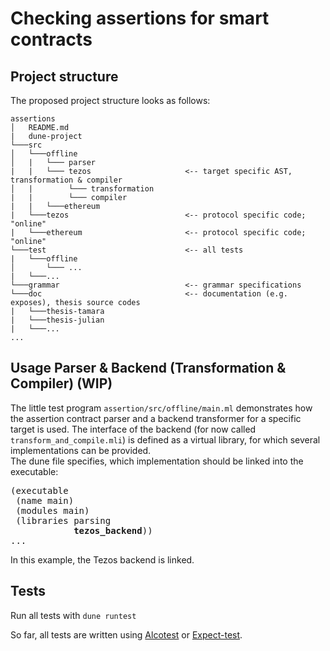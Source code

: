 # Checking assertions for smart contracts

## Project structure
The proposed project structure looks as follows:

```
assertions
│   README.md
|   dune-project
└───src
│   └───offline
│   |   └─── parser
|   |   └─── tezos                     <-- target specific AST, transformation & compiler
│   |        └─── transformation
|   |        └─── compiler
|   |   └───ethereum
|   └───tezos                          <-- protocol specific code; "online"
|   └───ethereum                       <-- protocol specific code; "online"
└───test                               <-- all tests
|   └───offline
│       └─── ...
|   └───...
└───grammar                            <-- grammar specifications
└───doc                                <-- documentation (e.g. exposes), thesis source codes
|   └───thesis-tamara
|   └───thesis-julian
|   └───...
...
```
## Usage Parser & Backend (Transformation & Compiler) (WIP)
The little test program ```assertion/src/offline/main.ml``` demonstrates how the assertion contract parser and a backend transformer for a specific target is used.
The interface of the backend (for now called ```transform_and_compile.mli```) is defined as a virtual library, for which several implementations can be provided.  
The dune file specifies, which implementation should be linked into the executable:

<pre>
(executable
 (name main)
 (modules main)
 (libraries parsing
            <b>tezos_backend</b>))
...
</pre>
In this example, the Tezos backend is linked.

## Tests
Run all tests with
```dune runtest```

So far, all tests are written using [Alcotest](https://github.com/mirage/alcotest) or [Expect-test](https://github.com/janestreet/ppx_expect).
